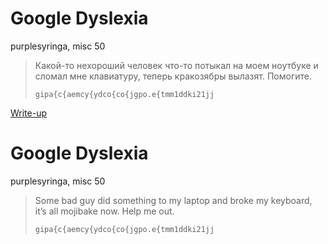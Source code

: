 # Google Dyslexia

purplesyringa, misc 50

> Какой-то нехороший человек что-то потыкал на моем ноутбуке и сломал мне клавиатуру, теперь кракозябры вылазят. Помогите.
>
> `gipa{c{aemcy{ydco{co{jgpo.e{tmm1ddki21jj`

[Write-up](WRITEUP.md)

# Google Dyslexia

purplesyringa, misc 50

> Some bad guy did something to my laptop and broke my keyboard, it’s all mojibake now. Help me out.
>
> `gipa{c{aemcy{ydco{co{jgpo.e{tmm1ddki21jj`
